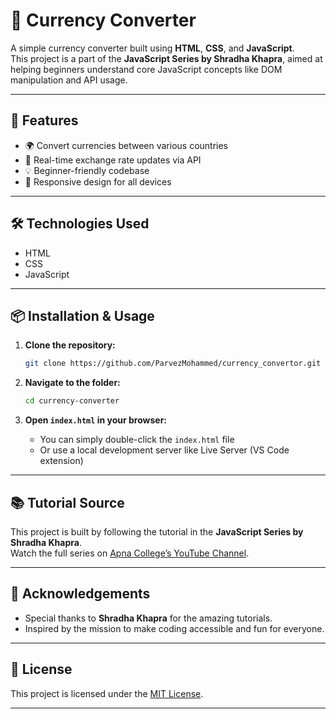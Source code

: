 
# 💱 Currency Converter

A simple currency converter built using **HTML**, **CSS**, and **JavaScript**.  
This project is a part of the **JavaScript Series by Shradha Khapra**, aimed at helping beginners understand core JavaScript concepts like DOM manipulation and API usage.

---

## 🚀 Features

- 🌍 Convert currencies between various countries
- 🔄 Real-time exchange rate updates via API
- 💡 Beginner-friendly codebase
- 📱 Responsive design for all devices

---

## 🛠️ Technologies Used

- HTML
- CSS
- JavaScript

---

## 📦 Installation & Usage

1. **Clone the repository:**
   ```bash
   git clone https://github.com/ParvezMohammed/currency_convertor.git
   ```

2. **Navigate to the folder:**
   ```bash
   cd currency-converter
   ```

3. **Open `index.html` in your browser:**
   - You can simply double-click the `index.html` file  
   - Or use a local development server like Live Server (VS Code extension)

---

## 📚 Tutorial Source

This project is built by following the tutorial in the **JavaScript Series by Shradha Khapra**.  
Watch the full series on [Apna College’s YouTube Channel](https://www.youtube.com/@ApnaCollegeOfficial).

---

## 🙏 Acknowledgements

- Special thanks to **Shradha Khapra** for the amazing tutorials.
- Inspired by the mission to make coding accessible and fun for everyone.

---

## 📄 License

This project is licensed under the [MIT License](LICENSE).

---
